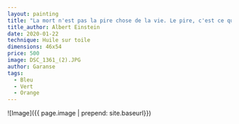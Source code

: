 ```yaml
---
layout: painting
title: "La mort n'est pas la pire chose de la vie. Le pire, c'est ce qui meurt en nous quand on vit." 
title_author: Albert Einstein
date: 2020-01-22
technique: Huile sur toile
dimensions: 46x54
price: 500
image: DSC_1361_(2).JPG
author: Garanse
tags:
  - Bleu
  - Vert
  - Orange
---
```

![Image]({{ page.image | prepend: site.baseurl}})